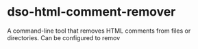 # dso-html-comment-remover
A command-line tool that removes HTML comments from files or directories. Can be configured to remov
